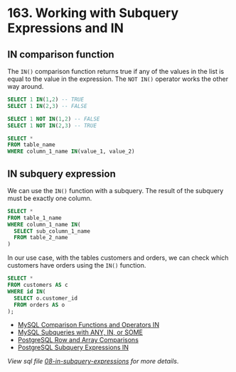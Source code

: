 # 163. Working with Subquery Expressions and IN

## IN comparison function

The `IN()` comparison function returns true if any of the values in the list is equal to the value in the expression. The `NOT IN()` operator works the other way around.

```sql
SELECT 1 IN(1,2) -- TRUE
SELECT 1 IN(2,3) -- FALSE

SELECT 1 NOT IN(1,2) -- FALSE
SELECT 1 NOT IN(2,3) -- TRUE

SELECT *
FROM table_name
WHERE column_1_name IN(value_1, value_2)
```

## IN subquery expression

We can use the `IN()` function with a subquery. The result of the subquery must be exactly one column.

```sql
SELECT *
FROM table_1_name
WHERE column_1_name IN(
  SELECT sub_column_1_name
  FROM table_2_name
)
```

In our use case, with the tables customers and orders, we can check which customers have orders using the `IN()` function.

```sql
SELECT *
FROM customers AS c
WHERE id IN(
  SELECT o.customer_id
  FROM orders AS o
);
```

- [MySQL Comparison Functions and Operators IN](https://dev.mysql.com/doc/refman/8.0/en/comparison-operators.html#operator_in)
- [MySQL Subqueries with ANY, IN, or SOME](https://dev.mysql.com/doc/refman/8.0/en/any-in-some-subqueries.html)
- [PostgreSQL Row and Array Comparisons](https://www.postgresql.org/docs/current/functions-comparisons.html)
- [PostgreSQL Subquery Expressions IN](https://www.postgresql.org/docs/current/functions-subquery.html#FUNCTIONS-SUBQUERY-IN)

_View sql file [08-in-subquery-expressions](./sql/08-in-subquery-expressions.sql) for more details_.
